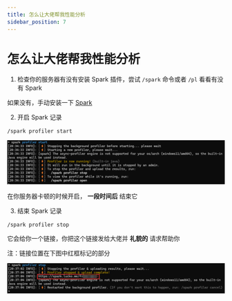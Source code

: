 ```yaml
---
title: 怎么让大佬帮我性能分析
sidebar_position: 7
---
```


# 怎么让大佬帮我性能分析

<!--markdownlint-disable ol-prefix-->

1. 检查你的服务器有没有安装 Spark 插件，尝试 `/spark` 命令或者 `/pl` 看看有没有 Spark

如果没有，手动安装一下 [Spark](performance-analysis.md)

2. 开启 Spark 记录

```text
/spark profiler start
```

![](_images/怎么让大佬帮我/spark_start.png)

在你服务器卡顿的时候开启， **一段时间后** 结束它

3. 结束 Spark 记录

```text
/spark profiler stop
```

<!--markdownlint-enable ol-prefix-->

它会给你一个链接，你把这个链接发给大佬并 **礼貌的** 请求帮助你

注：链接位置在下图中红框标记的部分

![](_images/怎么让大佬帮我/spark_stop.png)
